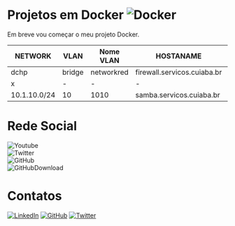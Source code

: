 Projetos em Docker ![Docker](https://img.shields.io/github/stars/kelseysantos/docker?style=flat-square)
==================

Em breve vou começar o meu projeto Docker.

| NETWORK       | VLAN    | Nome VLAN   | HOSTANAME                     | Endereço de IP  |
| - | - | - | - | - |
| dchp          | bridge  | networkred  | firewall.servicos.cuiaba.br   | `dhcp`          |
| x | - | - | - | - |
| 10.1.10.0/24  | 10      | 1010 | samba.servicos.cuiaba.br             | `10.1.10.10`    |

# Rede Social

![Youtube](https://img.shields.io/youtube/channel/subscribers/UCXS1xLbEwr12d97UyIEw6_w?style=social)<br>
![Twitter](https://img.shields.io/twitter/follow/kelseysantos?style=social)<br>
![GitHub](https://img.shields.io/github/followers/kelseysantos?style=social)<br>
![GitHubDownload](https://img.shields.io/github/downloads/kelseysantos/docker/total)

# Contatos

[![LinkedIn](https://img.shields.io/badge/linkedin-%230077B5.svg?style=for-the-badge&logo=linkedin&logoColor=white)](https://www.linkedin.com/in/kelseysantos/)
[![GitHub](https://img.shields.io/badge/github-%23121011.svg?style=for-the-badge&logo=github&logoColor=white)](https://github.com/kelseysantos)
[![Twitter](https://img.shields.io/badge/<handle>-%231DA1F2.svg?style=for-the-badge&logo=Twitter&logoColor=white)](https://twitter.com/kelseysantos)
